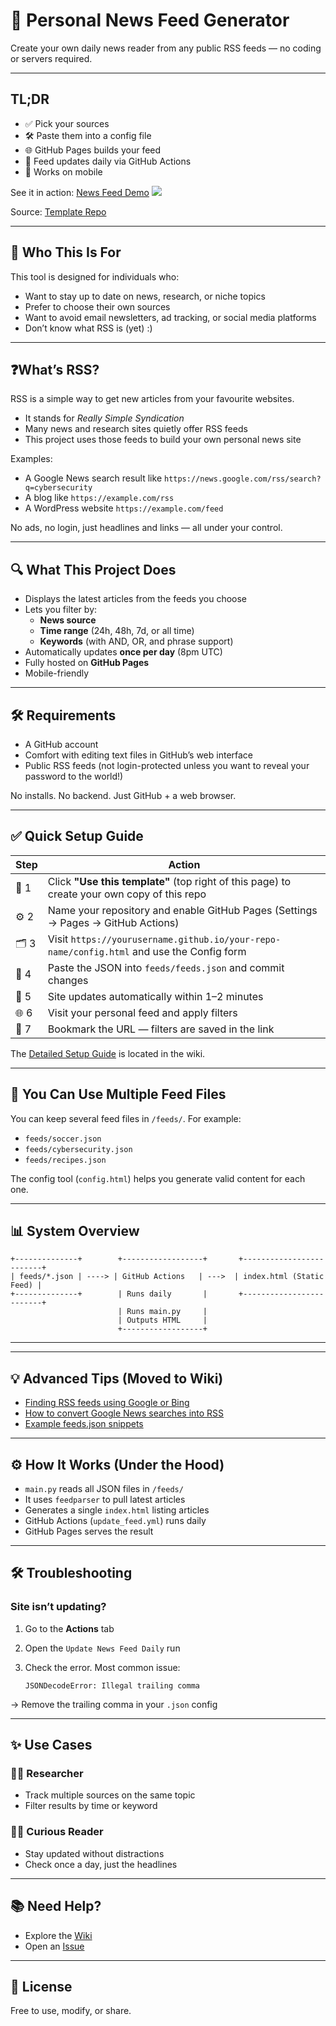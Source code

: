 # 📰 Personal News Feed Generator

Create your own daily news reader from any public RSS feeds — no coding or servers required.

---

## TL;DR

- ✅ Pick your sources  
- 🛠 Paste them into a config file  
- 🌐 GitHub Pages builds your feed  
- 🔁 Feed updates daily via GitHub Actions  
- 📱 Works on mobile  

See it in action: [News Feed Demo](https://technoid99.github.io/my_news_feed/index.html) 
[![](https://github.com/technoid99/my_news_feed/actions/workflows/update_feed.yml/badge.svg?branch=main)](https://technoid99.github.io/my_news_feed/index.html)

Source: [Template Repo](https://github.com/technoid99/my_news_feed)

---

## 👥 Who This Is For

This tool is designed for individuals who:

- Want to stay up to date on news, research, or niche topics  
- Prefer to choose their own sources  
- Want to avoid email newsletters, ad tracking, or social media platforms  
- Don’t know what RSS is (yet) :)

---

## ❓What’s RSS? 

RSS is a simple way to get new articles from your favourite websites.
- It stands for *Really Simple Syndication*
- Many news and research sites quietly offer RSS feeds
- This project uses those feeds to build your own personal news site

Examples:
- A Google News search result like `https://news.google.com/rss/search?q=cybersecurity`
- A blog like `https://example.com/rss`
- A WordPress website `https://example.com/feed`

No ads, no login, just headlines and links — all under your control.

---

## 🔍 What This Project Does

- Displays the latest articles from the feeds you choose
- Lets you filter by:
  - **News source**
  - **Time range** (24h, 48h, 7d, or all time)
  - **Keywords** (with AND, OR, and phrase support)
- Automatically updates **once per day** (8pm UTC)
- Fully hosted on **GitHub Pages**
- Mobile-friendly

---

## 🛠 Requirements

- A GitHub account
- Comfort with editing text files in GitHub’s web interface
- Public RSS feeds (not login-protected unless you want to reveal your password to the world!)

No installs. No backend. Just GitHub + a web browser.

---

## ✅ Quick Setup Guide

| Step | Action |
|------|--------|
| 🧪 1 | Click **"Use this template"** (top right of this page) to create your own copy of this repo |
| ⚙️ 2 | Name your repository and enable GitHub Pages (Settings → Pages → GitHub Actions) |
| 🗂 3 | Visit `https://yourusername.github.io/your-repo-name/config.html` and use the Config form |
| 📝 4 | Paste the JSON into `feeds/feeds.json` and commit changes |
| 🔄 5 | Site updates automatically within 1–2 minutes |
| 🌐 6 | Visit your personal feed and apply filters |
| 🔖 7 | Bookmark the URL — filters are saved in the link |

The [Detailed Setup Guide](https://github.com/technoid99/my_news_feed/wiki/Detailed-Setup-Guide) is located in the wiki.

---

## 📂 You Can Use Multiple Feed Files

You can keep several feed files in `/feeds/`. For example:

- `feeds/soccer.json`
- `feeds/cybersecurity.json`
- `feeds/recipes.json`

The config tool (`config.html`) helps you generate valid content for each one.

---

## 📊 System Overview

```text
+--------------+        +------------------+       +-------------------------+
| feeds/*.json | ----> | GitHub Actions   | --->  | index.html (Static Feed) |
+--------------+        | Runs daily       |       +-------------------------+
                        | Runs main.py     |
                        | Outputs HTML     |
                        +------------------+
```
---

---

## 💡 Advanced Tips (Moved to Wiki)

- [Finding RSS feeds using Google or Bing](https://github.com/technoid99/my_news_feed/wiki/Finding-RSS-Feeds)
- [How to convert Google News searches into RSS](https://github.com/technoid99/my_news_feed/wiki/Google-News-RSS-Bookmarklet)
- [Example feeds.json snippets](https://github.com/technoid99/my_news_feed/wiki/Example-Configs)

---

## ⚙️ How It Works (Under the Hood)

- `main.py` reads all JSON files in `/feeds/`
- It uses `feedparser` to pull latest articles
- Generates a single `index.html` listing articles
- GitHub Actions (`update_feed.yml`) runs daily
- GitHub Pages serves the result

---

## 🛠 Troubleshooting

### Site isn’t updating?

1. Go to the **Actions** tab  
2. Open the `Update News Feed Daily` run  
3. Check the error. Most common issue:

   ```
   JSONDecodeError: Illegal trailing comma
   ```

→ Remove the trailing comma in your `.json` config

---

## ✨ Use Cases

### 👩‍🎓 Researcher
- Track multiple sources on the same topic
- Filter results by time or keyword

### 👩‍💻 Curious Reader
- Stay updated without distractions
- Check once a day, just the headlines

---

## 📚 Need Help?

- Explore the [Wiki](https://github.com/technoid99/my_news_feed/wiki)
- Open an [Issue](https://github.com/technoid99/my_news_feed/issues)

---

## 📝 License

Free to use, modify, or share.
